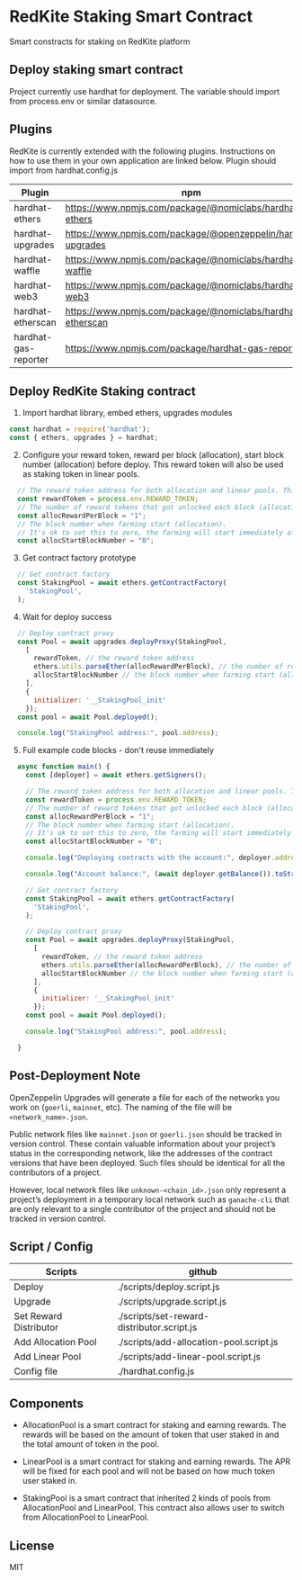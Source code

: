 # RedKite Staking Smart Contract

Smart constracts for staking on RedKite platform

## Deploy staking smart contract

Project currently use hardhat for deployment. The variable should import from process.env or similar datasource.

## Plugins

RedKite is currently extended with the following plugins.
Instructions on how to use them in your own application are linked below.
Plugin should import from hardhat.config.js

| Plugin | npm |
| ------ | ------ |
| hardhat-ethers | <https://www.npmjs.com/package/@nomiclabs/hardhat-ethers>|
| hardhat-upgrades | <https://www.npmjs.com/package/@openzeppelin/hardhat-upgrades> |
| hardhat-waffle |  <https://www.npmjs.com/package/@nomiclabs/hardhat-waffle>|
| hardhat-web3 | <https://www.npmjs.com/package/@nomiclabs/hardhat-web3> |
| hardhat-etherscan | <https://www.npmjs.com/package/@nomiclabs/hardhat-etherscan> |
| hardhat-gas-reporter | <https://www.npmjs.com/package/hardhat-gas-reporter> |

## Deploy RedKite Staking contract

1. Import hardhat library, embed ethers, upgrades modules

```javascript
const hardhat = require('hardhat');
const { ethers, upgrades } = hardhat;
```

2. Configure your reward token, reward per block (allocation), start block number (allocation) before deploy. This reward token will also be used as staking token in linear pools.

```javascript
  // The reward token address for both allocation and linear pools. This will also be used as staking token in linear pools.
  const rewardToken = process.env.REWARD_TOKEN;
  // The number of reward tokens that got unlocked each block (allocation) 
  const allocRewardPerBlock = "1";
  // The block number when farming start (allocation). 
  // It's ok to set this to zero, the farming will start immediately after adding the first allocation pool.
  const allocStartBlockNumber = "0";
```

3. Get contract factory prototype

```javascript
  // Get contract factory
  const StakingPool = await ethers.getContractFactory(
    'StakingPool',
  );
```

4. Wait for deploy success

```javascript
  // Deploy contract proxy
  const Pool = await upgrades.deployProxy(StakingPool,
    [
      rewardToken, // the reward token address
      ethers.utils.parseEther(allocRewardPerBlock), // the number of reward tokens that got unlocked each block (allocation)
      allocStartBlockNumber // the block number when farming start (allocation)
    ],
    {
      initializer: '__StakingPool_init'
    });
  const pool = await Pool.deployed();

  console.log("StakingPool address:", pool.address);
```

5. Full example code blocks - don't reuse immediately

```javascript
  async function main() {
    const [deployer] = await ethers.getSigners();

    // The reward token address for both allocation and linear pools. This will also be used as staking token in linear pools.
    const rewardToken = process.env.REWARD_TOKEN;
    // The number of reward tokens that got unlocked each block (allocation) 
    const allocRewardPerBlock = "1";
    // The block number when farming start (allocation). 
    // It's ok to set this to zero, the farming will start immediately after adding the first allocation pool.
    const allocStartBlockNumber = "0";

    console.log("Deploying contracts with the account:", deployer.address);

    console.log("Account balance:", (await deployer.getBalance()).toString());

    // Get contract factory
    const StakingPool = await ethers.getContractFactory(
      'StakingPool',
    );

    // Deploy contract proxy
    const Pool = await upgrades.deployProxy(StakingPool,
      [
        rewardToken, // the reward token address
        ethers.utils.parseEther(allocRewardPerBlock), // the number of reward tokens that got unlocked each block (allocation)
        allocStartBlockNumber // the block number when farming start (allocation)
      ],
      {
        initializer: '__StakingPool_init'
      });
    const pool = await Pool.deployed();

    console.log("StakingPool address:", pool.address);

  }
```

## Post-Deployment Note

OpenZeppelin Upgrades will generate a file for each of the networks you work on (`goerli`, `mainnet`, etc). The naming of the file will be `<network_name>.json`.

Public network files like `mainnet.json` or `goerli.json` should be tracked in version control. These contain valuable information about your project’s status in the corresponding network, like the addresses of the contract versions that have been deployed. Such files should be identical for all the contributors of a project.

However, local network files like `unknown-<chain_id>.json` only represent a project’s deployment in a temporary local network such as `ganache-cli` that are only relevant to a single contributor of the project and should not be tracked in version control.

## Script / Config

| Scripts | github |
| ------ | ------ |
| Deploy |  ./scripts/deploy.script.js|
| Upgrade | ./scripts/upgrade.script.js|
| Set Reward Distributor | ./scripts/set-reward-distributor.script.js|
| Add Allocation Pool | ./scripts/add-allocation-pool.script.js|
| Add Linear Pool | ./scripts/add-linear-pool.script.js|
| Config file | ./hardhat.config.js|

## Components

- AllocationPool is a smart contract for staking and earning rewards. The rewards will be based on the amount of token that user staked in and the total amount of token in the pool.

- LinearPool is a smart contract for staking and earning rewards. The APR will be fixed for each pool and will not be based on how much token user staked in.

- StakingPool is a smart contract that inherited 2 kinds of pools from AllocationPool and LinearPool. This contract also allows user to switch from AllocationPool to LinearPool.

## License

MIT
